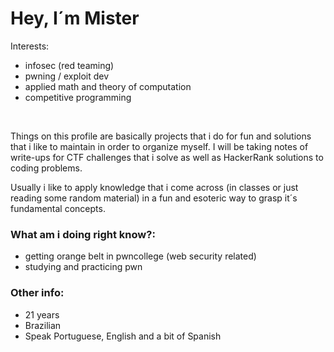 
  # Hey, I´m Mister

  Interests:
  - infosec (red teaming)
  - pwning / exploit dev
  - applied math and theory of computation
  - competitive programming
 <br>
 
  Things on this profile are basically projects that i do for fun and solutions
  that i like to maintain in order to organize myself. I will be taking notes of write-ups for CTF challenges that
  i solve as well as HackerRank solutions to coding problems.

  Usually i like to apply knowledge that i come across (in classes or just reading some random material) in a fun and esoteric way to grasp it´s fundamental concepts.
  

  ### What am i doing right know?:

  - getting orange belt in pwncollege (web security related) <br>
  - studying and practicing pwn

  ### Other info:
  - 21 years
  - Brazilian
  - Speak Portuguese, English and a bit of Spanish
  

  

